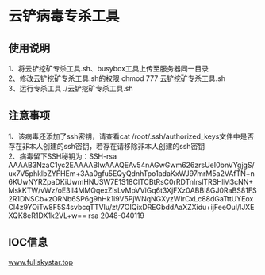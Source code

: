 # 云铲病毒专杀工具
## 使用说明
1、将云铲挖矿专杀工具.sh、busybox工具上传至服务器同一目录  
2、修改云铲挖矿专杀工具.sh的权限 chmod 777 云铲挖矿专杀工具.sh  
3、运行专杀工具 ./云铲挖矿专杀工具.sh
## 注意事项
1、该病毒还添加了ssh密钥，请查看cat /root/.ssh/authorized_keys文件中是否存在非本人创建的ssh密钥，若存在请移除非本人创建的ssh密钥  
2、病毒留下SSH秘钥为：SSH-rsa
AAAAB3NzaC1yc2EAAAABIwAAAQEAv54nAGwGwm626zrsUeI0bnVYgjgS/ux7V5phklbZYFHEm+3Aa0gfu5EQyQdnhTpo1adaKxWJ97mrM5a2VAfTN+n6KUwNYRZpaDKiUwmHNUSW7E1S18ClTCBtRsC0rRDTnIrslTRSHlM3cNN+MskKTW/vWz/oE3ll4MMQqexZlsLvMpVVlGq6t3XjFXz0ABBI8GJ0RaBS81FS2R1DNSCb+zORNb6SP6g9hHk1i9V5PjWNqNGXyzWIrCxLc88dGaTttUYEoxCl4z9YOiTw8F5S4svbcqTTVIu/zt/7OIQixDREGbddAaXZXidu+ijFeeOul/lJXEXQK8eR1DX1k2VL+w== rsa 2048-040119
## IOC信息
www.fullskystar.top
